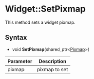 # Widget::SetPixmap #

This method sets a widget pixmap.

## Syntax ##
- void **SetPixmap**(shared_ptr<[Pixmap](Pixmap.md)\>)

| Parameter | Description |
|---|---|
| pixmap | pixmap to set |
